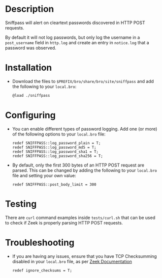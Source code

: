 # Description
Sniffpass will alert on cleartext passwords discovered in HTTP POST requests.

By default it will not log passwords, but only log the username in a `post_username` field in `http.log`
 and create an entry in `notice.log` that a password was observed.

# Installation
- Download the files to `$PREFIX/bro/share/bro/site/sniffpass` and add the following to your `local.bro`:
    ```bash
    @load ./sniffpass
    ```

# Configuring
- You can enable different types of password logging. Add one (or more) of the following options to your `local.bro` file:
    ```
    redef SNIFFPASS::log_password_plain = T;
    redef SNIFFPASS::log_password_md5 = T;
    redef SNIFFPASS::log_password_sha1 = T;
    redef SNIFFPASS::log_password_sha256 = T;
    ```
- By default, only the first 300 bytes of an HTTP POST request are parsed. This can be changed by adding the following to your `local.bro` file and setting your own value:
    ```
    redef SNIFFPASS::post_body_limit = 300
    ```

# Testing
There are `curl` command examples inside `tests/curl.sh` that can be used to check if Zeek is properly parsing HTTP POST requests.

# Troubleshooting
- If you are having any issues, ensure that you have TCP Checksumming disabled in your `local.bro` file, as per [Zeek Documentation](https://www.zeek.org/documentation/faq.html#why-isn-t-zeek-producing-the-logs-i-expect-a-note-about-checksums)

    ```
    redef ignore_checksums = T;
    ```
